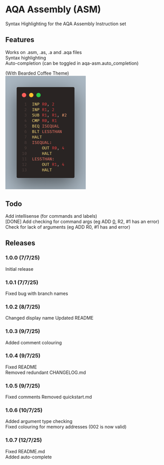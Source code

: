 # AQA Assembly (ASM)
Syntax Highlighting for the AQA Assembly Instruction set

## Features
Works on .asm, .as, .a and .aqa files<br>
Syntax highlighting<br>
Auto-completion (can be toggled in aqa-asm.auto_completion)

(With Bearded Coffee Theme)<br>
<img src="images/example1.png" width="250px"></img>

## Todo
Add intellisense (for commands and labels)<br>
[DONE] Add checking for command args (eg ADD <u>0</u>, R2, #1 has an error)<br>
Check for lack of arguments (eg ADD R0, #1 has and error)

## Releases
### 1.0.0 (7/7/25)
Initial release
### 1.0.1 (7/7/25)
Fixed bug with branch names
### 1.0.2 (8/7/25)
Changed display name
Updated README
### 1.0.3 (9/7/25)
Added comment colouring
### 1.0.4 (9/7/25)
Fixed README<br>
Removed redundant CHANGELOG.md
### 1.0.5 (9/7/25)
Fixed comments
Removed quickstart.md
### 1.0.6 (10/7/25)
Added argument type checking<br>
Fixed colouring for memory addresses (002 is now valid)
### 1.0.7 (12/7/25)
Fixed README.md<br>
Added auto-complete